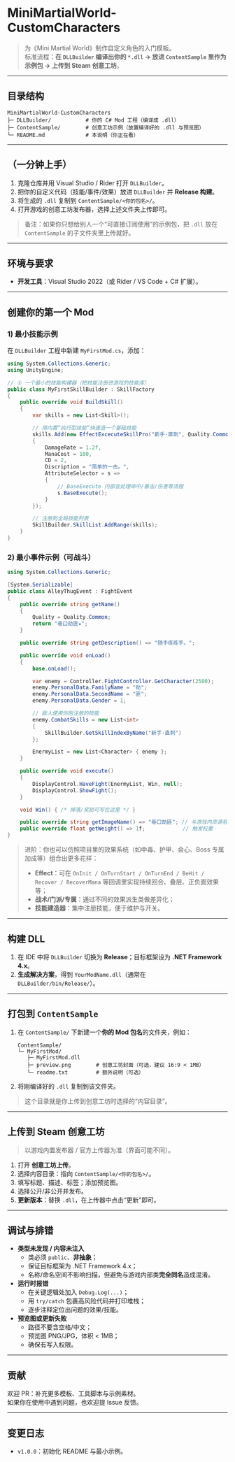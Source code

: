 # MiniMartialWorld-CustomCharacters

> 为《Mini Martial World》制作自定义角色的入门模板。  
> 标准流程：**在 `DLLBuilder` 编译出你的 `*.dll` → 放进 `ContentSample` 里作为示例包 → 上传到 Steam 创意工坊**。

---

## 目录结构

```
MiniMartialWorld-CustomCharacters
├─ DLLBuilder/           # 你的 C# Mod 工程（编译成 .dll）
├─ ContentSample/        # 创意工坊示例（放置编译好的 .dll 与预览图）
└─ README.md             # 本说明（你正在看）
```

---

## （一分钟上手）

1. 克隆仓库并用 Visual Studio / Rider 打开 `DLLBuilder`。  
2. 把你的自定义代码（技能/事件/效果）放进 `DLLBuilder` 并 **Release 构建**。  
3. 将生成的 `.dll` 复制到 `ContentSample/<你的包名>/`。  
4. 打开游戏的创意工坊发布器，选择上述文件夹上传即可。

> 备注：如果你只想给别人一个“可直接订阅使用”的示例包，把 `.dll` 放在 `ContentSample` 的子文件夹里上传就好。

---

## 环境与要求

- **开发工具**：Visual Studio 2022（或 Rider / VS Code + C# 扩展）。  
---

## 创建你的第一个 Mod

### 1) 最小技能示例

在 `DLLBuilder` 工程中新建 `MyFirstMod.cs`，添加：

```csharp
using System.Collections.Generic;
using UnityEngine;

// ① 一个最小的技能构建器（把技能注册进游戏的技能库）
public class MyFirstSkillBuilder : SkillFactory
{
    public override void BuildSkill()
    {
        var skills = new List<Skill>();

        // 用内置“执行型技能”快速造一个基础技能
        skills.Add(new EffectExcecuteSkillPro("新手·直刺", Quality.Common)
        {
            DamageRate = 1.2f,
            ManaCost = 100,
            CD = 2,
            Discription = "简单的一击。",
            AttributeSelector = s =>
            {
                // BaseExecute 内部会处理命中/暴击/伤害等流程
                s.BaseExecute();
            }
        });

        // 注册到全局技能列表
        SkillBuilder.SkillList.AddRange(skills);
    }
}
```

### 2) 最小事件示例（可战斗）

```csharp
using System.Collections.Generic;

[System.Serializable]
public class AlleyThugEvent : FightEvent
{
    public override string getName()
    {
        Quality = Quality.Common;
        return "巷口劫匪★";
    }

    public override string getDescription() => "随手练练手。";

    public override void onLoad()
    {
        base.onLoad();

        var enemy = Controller.FightController.GetCharacter(2500);
        enemy.PersonalData.FamilyName = "劫";
        enemy.PersonalData.SecondName = "匪";
        enemy.PersonalData.Gender = 1;

        // 敌人使用你刚注册的技能
        enemy.CombatSkills = new List<int>
        {
            SkillBuilder.GetSkillIndexByName("新手·直刺")
        };

        EnermyList = new List<Character> { enemy };
    }

    public override void execute()
    {
        DisplayControl.HaveFight(EnermyList, Win, null);
        DisplayControl.ShowFight();
    }

    void Win() { /* 掉落/奖励可写在这里 */ }

    public override string getImageName() => "巷口劫匪"; // 与游戏内资源名匹配
    public override float getWeight() => 1f;            // 触发权重
}
```

> 进阶：你也可以仿照项目里的效果系统（如中毒、护甲、会心、Boss 专属加成等）组合出更多花样：
> - **Effect**：可在 `OnInit / OnTurnStart / OnTurnEnd / BeHit / Recover / RecoverMana` 等回调里实现持续回合、叠层、正负面效果等；
> - **战术/门派/专属**：通过不同的效果派生类做差异化；
> - **技能建造器**：集中注册技能，便于维护与开关。

---

## 构建 DLL

1. 在 IDE 中将 `DLLBuilder` 切换为 **Release**；目标框架设为 **.NET Framework 4.x**。  
2. **生成解决方案**，得到 `YourModName.dll`（通常在 `DLLBuilder/bin/Release/`）。

---

## 打包到 `ContentSample`

1. 在 `ContentSample/` 下新建一个**你的 Mod 包名**的文件夹，例如：
   ```
   ContentSample/
   └─ MyFirstMod/
      ├─ MyFirstMod.dll
      ├─ preview.png        # 创意工坊封面（可选，建议 16:9 < 1MB）
      └─ readme.txt         # 额外说明（可选）
   ```
2. 将刚编译好的 `.dll` 复制到该文件夹。

> 这个目录就是你上传到创意工坊时选择的“内容目录”。

---

## 上传到 Steam 创意工坊

> 以游戏内置发布器 / 官方上传器为准（界面可能不同）。

1. 打开 **创意工坊上传**。  
2. 选择内容目录：指向 `ContentSample/<你的包名>/`。  
3. 填写标题、描述、标签；添加预览图。  
4. 选择公开/非公开并发布。  
5. **更新版本**：替换 `.dll`，在上传器中点击“更新”即可。

---

## 调试与排错

- **类型未发现 / 内容未注入**
  - 类必须 `public`、**非抽象**；
  - 保证目标框架为 .NET Framework 4.x；
  - 名称/命名空间不影响扫描，但避免与游戏内部类**完全同名**造成混淆。
- **运行时报错**
  - 在关键逻辑处加入 `Debug.Log(...)`；
  - 用 `try/catch` 包裹高风险代码并打印堆栈；
  - 逐步注释定位出问题的效果/技能。
- **预览图或更新失败**
  - 路径不要含空格/中文；
  - 预览图 PNG/JPG，体积 < 1MB；
  - 确保有写入权限。

---

## 贡献

欢迎 PR：补充更多模板、工具脚本与示例素材。  
如果你在使用中遇到问题，也欢迎提 Issue 反馈。


---

## 变更日志

- `v1.0.0`：初始化 README 与最小示例。

